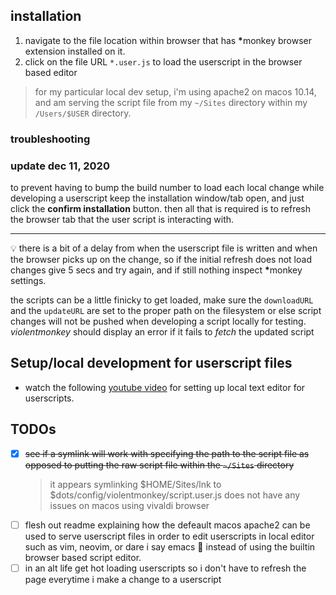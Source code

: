 ## installation

1. navigate to the file location within browser that has <strong>*</strong>monkey browser extension installed on it.
2. click on the file URL `*.user.js` to load the userscript in the browser based editor

> for my particular local dev setup, i'm using apache2 on macos 10.14, and am serving the script file from my `~/Sites` directory within my `/Users/$USER` directory.

### troubleshooting

### update dec 11, 2020

to prevent having to bump the build number to load each local change while developing a userscript keep the installation window/tab open, and just click the **confirm installation** button. then all that is required is to refresh the browser tab that the user script is interacting with.

---

💡 there is a bit of a delay from when the userscript file is written and when the browser picks up on the change, so if the initial refresh does not load changes give 5 secs and try again, and if still nothing inspect <strong>*</strong>monkey settings.

the scripts can be a little finicky to get loaded, make sure the `downloadURL` and the `updateURL` are set to the proper path on the filesystem or else script changes will not be pushed when developing a script locally for testing.  _violentmonkey_ should display an error if it fails to _fetch_ the updated script 

## Setup/local development for userscript files

- watch the following [youtube video][link1] for setting up local text editor for userscripts.

[link1]: <https://www.youtube.com/watch?v=CtGT_l7TMe4>

## TODOs

<a id="todos"></a>

- [x] ~~see if a symlink will work with specifying the path to the script file as opposed to putting the raw script file within the `~/Sites` directory~~
  > it appears symlinking $HOME/Sites/lnk to $dots/config/violentmonkey/script.user.js does not have any issues on macos using vivaldi browser
- [ ] flesh out readme explaining how the defeault macos apache2 can be used to serve userscript files in order to edit userscripts in local editor such as vim, neovim, or dare i say emacs 😬 instead of using the builtin browser based script editor.
- [ ] in an alt life get hot loading userscripts so i don't have to refresh the page everytime i make a change to a userscript
